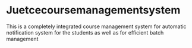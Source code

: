 # Juetcecoursemanagementsystem
This is a completely integrated course management system for automatic notification system for the students as well as for efficient batch management 
